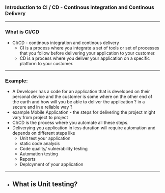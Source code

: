 ### Introduction to CI / CD - Continous Integration and Continous Delivery
___________________________________________________________________________________________________

### What is CI/CD
- CI/CD - continous integration and continous delivery 
    - CI is a process where you integrate a set of tools or set of processes that you follow before delivering your application to your customer.
    - CD is a process where you deliver your application on a specific platform to your customer.

___________________________________________________________________________________________________

### Example:

- A Developer has a code for an application that is developed on their personal device and the customer is some where on the other end of the earth and how will you be able to deliver the application ? in a secure and in a reliable way ? 
- example Mobile Application - the steps for delivering the project might vary from project to project
- CI/CD is the process where you automate all these steps.
- Deliverying you application in less duration will require automation and depends on different steps like
    - Unit test your application
    - static code analysis 
    - Code quality/ vulnerability testing 
    - Automation testing
    - Reports 
    - Deployment of your application 



___________________________________________________________________________________________________


- What is Unit testing? 
    - 
